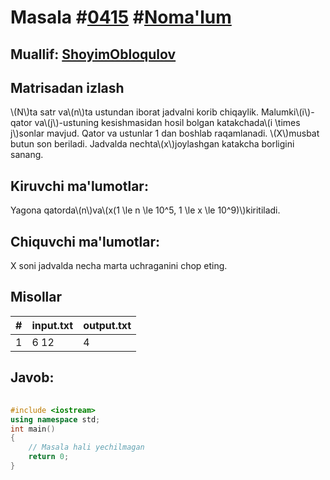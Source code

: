 
<h1>Masala #<a href="https://robocontest.uz/tasks/0415">0415</a> #<a href="https://robocontest.uz/tasks?category=1">Noma'lum</a></h1>
<h2> Muallif: <a href="https://robocontest.uz/profile/obloqulovshoyim">ShoyimObloqulov</a></h2>
<h2>Matrisadan izlash</h2>
<p>\(N\)ta satr va\(n\)ta ustundan iborat jadvalni korib chiqaylik. Malumki\(i\)-qator va\(j\)-ustuning kesishmasidan hosil bolgan katakchada\(i \times j\)sonlar mavjud. Qator va ustunlar 1 dan boshlab raqamlanadi.
\(X\)musbat butun son beriladi. Jadvalda nechta\(x\)joylashgan katakcha borligini sanang.</p>
<h2>Kiruvchi ma'lumotlar:</h2>
<p>Yagona qatorda\(n\)va\(x(1 \le n \le 10^5, 1 \le x \le 10^9)\)kiritiladi.</p>
<h2>Chiquvchi ma'lumotlar:</h2>
<p>X soni jadvalda necha marta uchraganini chop eting.</p>
<h2>Misollar</h2>
<table>
    <thead>
        <tr>
            <th>#</th>
            <th>input.txt</th>
            <th>output.txt</th>
        </tr>
    </thead>
    <tbody>
            <tr>
                <td>1</td>
                <td>6 12</td>
                <td>4</td>
            </tr>
    </tbody>
    </table>
    
<h2>Javob:</h2>

######
```cpp
#include <iostream>
using namespace std;
int main()
{
    // Masala hali yechilmagan
    return 0;
}
```
